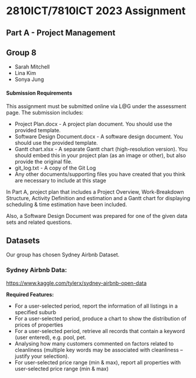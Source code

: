 # 2810ICT/7810ICT 2023 Assignment 
## Part A - Project Management
## Group 8
* Sarah Mitchell
* Lina Kim 
* Sonya Jung  
  
#### Submission Requirements
This assignment must be submitted online via L@G under the assessment page. The submission includes:
- Project Plan.docx - A project plan document. You should use the provided template.
- Software Design Document.docx - A software design document. You should use the provided template.
- Gantt chart.xlsx - A separate Gantt chart (high-resolution version). You should embed this in your project plan (as an image or other), but also provide the original file.
- git_log.txt - A copy of the Git Log
- Any other documents/supporting files you have created that you think are necessary to include at this stage
  
In Part A, project plan that includes a Project Overview, Work-Breakdown Structure, Activity Definition and estimation and a Gantt chart for displaying scheduling & time estimation have been included. 

Also, a Software Design Document was prepared for one of the given data sets and related questions. 


## Datasets

Our group has chosen Sydney Airbnb Dataset. 

### Sydney Airbnb Data: 
https://www.kaggle.com/tylerx/sydney-airbnb-open-data

**Required Features:**
- For a user-selected period, report the information of all listings in a specified suburb
- For a user-selected period, produce a chart to show the distribution of prices of properties
- For a user-selected period, retrieve all records that contain a keyword (user entered), e.g. pool, pet.
- Analysing how many customers commented on factors related to cleanliness (multiple key words may be associated with cleanliness – justify your selection). 
- For user-selected price range (min & max), report all properties with user-selected price range (min & max)